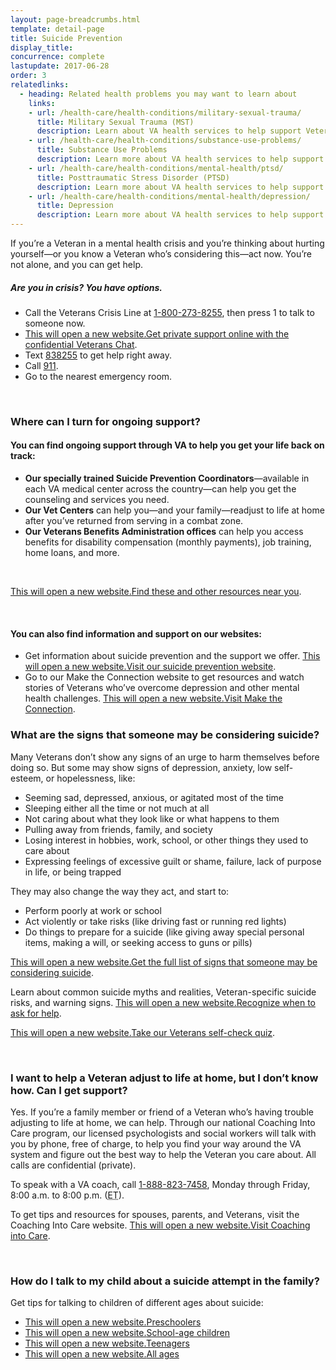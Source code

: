 ```yaml
---
layout: page-breadcrumbs.html
template: detail-page
title: Suicide Prevention
display_title:
concurrence: complete
lastupdate: 2017-06-28
order: 3
relatedlinks:
  - heading: Related health problems you may want to learn about
    links:
    - url: /health-care/health-conditions/military-sexual-trauma/
      title: Military Sexual Trauma (MST)
      description: Learn about VA health services to help support Veterans dealing with issues related to military sexual trauma.
    - url: /health-care/health-conditions/substance-use-problems/
      title: Substance Use Problems
      description: Learn more about VA health services to help support Veterans with substance use problems.
    - url: /health-care/health-conditions/mental-health/ptsd/
      title: Posttraumatic Stress Disorder (PTSD)
      description: Learn more about VA health services to help support Veterans with PTSD.
    - url: /health-care/health-conditions/mental-health/depression/
      title: Depression
      description: Learn more about VA health services to help support Veterans with depression.
---
```


<div class="va-introtext">

If you’re a Veteran in a mental health crisis and you’re thinking about hurting yourself—or you know a Veteran who’s considering this—act now. You’re not alone, and you can get help.

</div>

<div class="usa-alert usa-alert-warning va-alert">
<div class="usa-alert-body">

##### Are you in crisis? You have options.

- Call the Veterans Crisis Line at <a href="tel:+1-800-273-8255">1-800-273-8255</a>, then press 1 to talk to someone now.
- <a href="https://www.veteranscrisisline.net/ChatTermsOfService.aspx?account=Veterans%20Chat/"><span class="usa-sr-only">This will open a new website.</span>Get private support online with the confidential Veterans Chat</a>.
- Text <a href="sms:838255">838255</a> to get help right away.
- Call <a href="tel:911">911</a>.
- Go to the nearest emergency room.

</div>
</div>

<br>

<div class="feature" markdown=“1”>

### Where can I turn for ongoing support?

#### You can find ongoing support through VA to help you get your life back on track:

- **Our specially trained Suicide Prevention Coordinators**—available in each VA medical center across the country—can help you get the counseling and services you need.
- **Our Vet Centers** can help you—and your family—readjust to life at home after you’ve returned from serving in a combat zone.
- **Our Veterans Benefits Administration offices** can help you access benefits for disability compensation (monthly payments), job training, home loans, and more.

<br>

<a href="https://www.veteranscrisisline.net/GetHelp/ResourceLocator.aspx"><span class="usa-sr-only">This will open a new website.</span>Find these and other resources near you</a>.

<br>

#### You can also find information and support on our websites:

- Get information about suicide prevention and the support we offer. <a href="https://www.mentalhealth.va.gov/MENTALHEALTH/suicide_prevention/index.asp"><span class="usa-sr-only">This will open a new website.</span>Visit our suicide prevention website</a>.
- Go to our Make the Connection website to get resources and watch stories of Veterans who’ve overcome depression and other mental health challenges. <a href="https://maketheconnection.net/"><span class="usa-sr-only">This will open a new website.</span>Visit Make the Connection</a>.

</div>

### What are the signs that someone may be considering suicide?

Many Veterans don’t show any signs of an urge to harm themselves before doing so. But some may show signs of depression, anxiety, low self-esteem, or hopelessness, like:

- Seeming sad, depressed, anxious, or agitated most of the time
- Sleeping either all the time or not much at all
- Not caring about what they look like or what happens to them
- Pulling away from friends, family, and society
- Losing interest in hobbies, work, school, or other things they used to care about
- Expressing feelings of excessive guilt or shame, failure, lack of purpose in life, or being trapped

They may also change the way they act, and start to:

- Perform poorly at work or school
- Act violently or take risks (like driving fast or running red lights)
- Do things to prepare for a suicide (like giving away special personal items, making a will, or seeking access to guns or pills)

<a href="https://www.veteranscrisisline.net/SignsOfCrisis/Identifying.aspx"><span class="usa-sr-only">This will open a new website.</span>Get the full list of signs that someone may be considering suicide</a>.

Learn about common suicide myths and realities, Veteran-specific suicide risks, and warning signs. <a href="https://www.mentalhealth.va.gov/suicide_prevention/whentoaskforhelp.asp"><span class="usa-sr-only">This will open a new website.</span>Recognize when to ask for help</a>.

<a href="https://www.vetselfcheck.org/Welcome.cfm"><span class="usa-sr-only">This will open a new website.</span>Take our Veterans self-check quiz</a>.

<br>

### I want to help a Veteran adjust to life at home, but I don’t know how. Can I get support?

Yes. If you’re a family member or friend of a Veteran who’s having trouble adjusting to life at home, we can help. Through our national Coaching Into Care program, our licensed psychologists and social workers will talk with you by phone, free of charge, to help you find your way around the VA system and figure out the best way to help the Veteran you care about. All calls are confidential (private).

To speak with a VA coach, call <a href="tel:+1-888-823-7458">1-888-823-7458</a>, Monday through Friday, 8:00 a.m. to 8:00 p.m. (<abbr title="eastern time">ET</abbr>).

To get tips and resources for spouses, parents, and Veterans, visit the Coaching Into Care website. <a href="https://www.mirecc.va.gov/coaching/"><span class="usa-sr-only">This will open a new website.</span>Visit Coaching into Care</a>.

<br>

### How do I talk to my child about a suicide attempt in the family?

Get tips for talking to children of different ages about suicide:

- <a href="https://www.mentalhealth.va.gov/suicide_prevention/howtotalkto4to8.asp"><span class="usa-sr-only">This will open a new website.</span>Preschoolers</a>
- <a href="https://www.mentalhealth.va.gov/suicide_prevention/howtotalkto9to13.asp"><span class="usa-sr-only">This will open a new website.</span>School-age children</a>
- <a href="https://www.mentalhealth.va.gov/suicide_prevention/howtotalkto14to18.asp"><span class="usa-sr-only">This will open a new website.</span>Teenagers</a>
- <a href="https://www.mirecc.va.gov/visn19/talk2kids/docs/Talk2Child_color.pdf"><span class="usa-sr-only">This will open a new website.</span>All ages</a>
